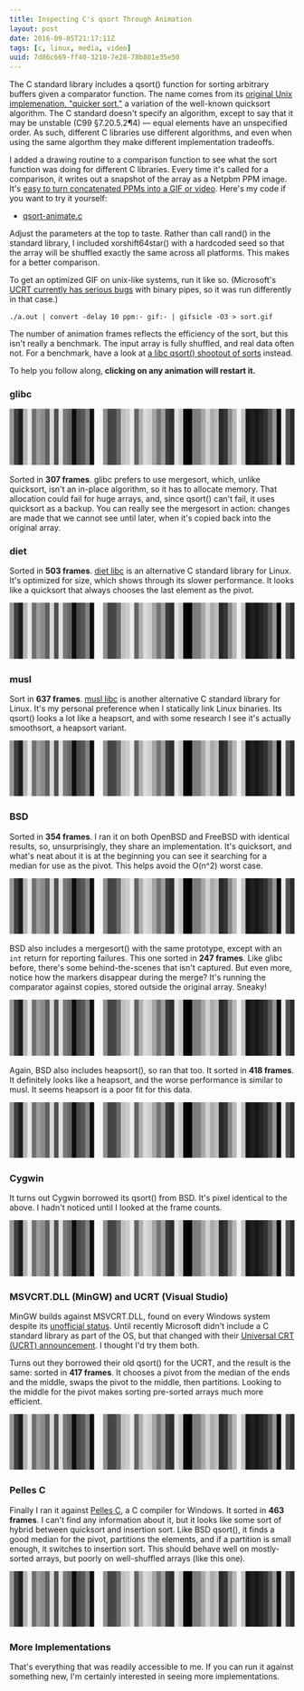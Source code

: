 ```yaml
---
title: Inspecting C's qsort Through Animation
layout: post
date: 2016-09-05T21:17:11Z
tags: [c, linux, media, video]
uuid: 7d86c669-ff40-3210-7e28-78b801e35e50
---
```


The C standard library includes a qsort() function for sorting
arbitrary buffers given a comparator function. The name comes from its
[original Unix implemenation, "quicker sort,"][name] a variation of
the well-known quicksort algorithm. The C standard doesn't specify an
algorithm, except to say that it may be unstable (C99 §7.20.5.2¶4) —
equal elements have an unspecified order. As such, different C
libraries use different algorithms, and even when using the same
algorthm they make different implementation tradeoffs.

I added a drawing routine to a comparison function to see what the
sort function was doing for different C libraries. Every time it's
called for a comparison, it writes out a snapshot of the array as a
Netpbm PPM image. It's [easy to turn concatenated PPMs into a GIF or
video][poor]. Here's my code if you want to try it yourself:

* [qsort-animate.c][source]

Adjust the parameters at the top to taste. Rather than call rand() in
the standard library, I included xorshift64star() with a hardcoded
seed so that the array will be shuffled exactly the same across all
platforms. This makes for a better comparison.

To get an optimized GIF on unix-like systems, run it like so.
(Microsoft's [UCRT currently has serious bugs][bug] with binary pipes,
so it was run differently in that case.)

    ./a.out | convert -delay 10 ppm:- gif:- | gifsicle -O3 > sort.gif

The number of animation frames reflects the efficiency of the sort,
but this isn't really a benchmark. The input array is fully shuffled,
and real data often not. For a benchmark, have a look at [a libc
qsort() shootout of sorts][shootout] instead.

To help you follow along, **clicking on any animation will restart it.**

### glibc

<img class="resetable" onclick="gifreset(this)" src="/img/qsort/glibc.gif" alt="" title="glibc"/>

Sorted in **307 frames**. glibc prefers to use mergesort, which,
unlike quicksort, isn't an in-place algorithm, so it has to allocate
memory. That allocation could fail for huge arrays, and, since qsort()
can't fail, it uses quicksort as a backup. You can really see the
mergesort in action: changes are made that we cannot see until later,
when it's copied back into the original array.

### diet

Sorted in **503 frames**. [diet libc][diet] is an alternative C
standard library for Linux. It's optimized for size, which shows
through its slower performance. It looks like a quicksort that always
chooses the last element as the pivot.

<img class="resetable" onclick="gifreset(this)" src="/img/qsort/diet.gif" alt="" title="diet"/>

### musl

Sort in **637 frames**. [musl libc][musl] is another alternative C
standard library for Linux. It's my personal preference when I
statically link Linux binaries. Its qsort() looks a lot like a
heapsort, and with some research I see it's actually smoothsort, a
heapsort variant.

<img class="resetable" onclick="gifreset(this)" src="/img/qsort/musl.gif" alt="" title="musl"/>

### BSD

Sorted in **354 frames**. I ran it on both OpenBSD and FreeBSD with
identical results, so, unsurprisingly, they share an implementation.
It's quicksort, and what's neat about it is at the beginning you can
see it searching for a median for use as the pivot. This helps avoid
the O(n^2) worst case.

<img class="resetable" onclick="gifreset(this)" src="/img/qsort/bsd-qsort.gif" alt="" title="BSD qsort"/>

BSD also includes a mergesort() with the same prototype, except with
an `int` return for reporting failures. This one sorted in **247
frames**. Like glibc before, there's some behind-the-scenes that isn't
captured. But even more, notice how the markers disappear during the
merge? It's running the comparator against copies, stored outside the
original array. Sneaky!

<img class="resetable" onclick="gifreset(this)" src="/img/qsort/bsd-mergesort.gif" alt="" title="BSD mergesort"/>

Again, BSD also includes heapsort(), so ran that too. It sorted in
**418 frames**. It definitely looks like a heapsort, and the worse
performance is similar to musl. It seems heapsort is a poor fit for
this data.

<img class="resetable" onclick="gifreset(this)" src="/img/qsort/bsd-heapsort.gif" alt="" title="BSD heapsort"/>

### Cygwin

It turns out Cygwin borrowed its qsort() from BSD. It's pixel
identical to the above. I hadn't noticed until I looked at the frame
counts.

<img class="resetable" onclick="gifreset(this)" src="/img/qsort/cygwin.gif" alt="" title="Cygwin (BSD)"/>

### MSVCRT.DLL (MinGW) and UCRT (Visual Studio)

MinGW builds against MSVCRT.DLL, found on every Windows system despite
its [unofficial status][msvcrt]. Until recently Microsoft didn't
include a C standard library as part of the OS, but that changed with
their [Universal CRT (UCRT) announcement][ucrt]. I thought I'd try
them both.

Turns out they borrowed their old qsort() for the UCRT, and the result
is the same: sorted in **417 frames**. It chooses a pivot from the
median of the ends and the middle, swaps the pivot to the middle, then
partitions. Looking to the middle for the pivot makes sorting
pre-sorted arrays much more efficient.

<img class="resetable" onclick="gifreset(this)" src="/img/qsort/ucrt.gif" alt="" title="Microsoft UCRT"/>

### Pelles C

Finally I ran it against [Pelles C][pellesc], a C compiler for
Windows. It sorted in **463 frames**. I can't find any information
about it, but it looks like some sort of hybrid between quicksort and
insertion sort. Like BSD qsort(), it finds a good median for the
pivot, partitions the elements, and if a partition is small enough, it
switches to insertion sort. This should behave well on mostly-sorted
arrays, but poorly on well-shuffled arrays (like this one).

<img class="resetable" onclick="gifreset(this)" src="/img/qsort/pellesc.gif" alt=""/>

### More Implementations

That's everything that was readily accessible to me. If you can run it
against something new, I'm certainly interested in seeing more
implementations.


<script type="text/javascript">
function gifreset(img) {
    var src = img.src;
    img.src = "";
    img.src = src;
};
</script>


[source]: /download/qsort-animate.c
[name]: http://citeseer.ist.psu.edu/viewdoc/summary?doi=10.1.1.14.8162
[shootout]: http://calmerthanyouare.org/2013/05/31/qsort-shootout.html
[poor]: /blog/2011/11/28/
[bug]: http://radiance-online.org:82/pipermail/radiance-dev/2016-March/001578.html
[diet]: https://www.fefe.de/dietlibc/
[musl]: https://www.musl-libc.org/
[ucrt]: https://blogs.msdn.microsoft.com/vcblog/2015/03/03/introducing-the-universal-crt/
[msvcrt]: https://blogs.msdn.microsoft.com/oldnewthing/20140411-00/?p=1273
[pellesc]: http://www.smorgasbordet.com/pellesc/
